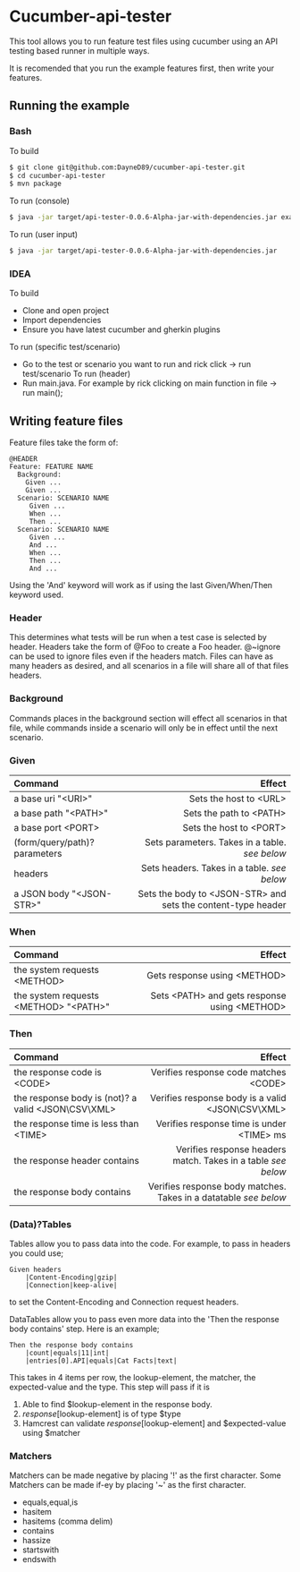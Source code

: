 # Cucumber-api-tester

This tool allows you to run feature test files using cucumber using an API testing based runner in multiple ways. 

It is recomended that you run the example features first, then write your features. 

## Running the example
### Bash
To build
```sh
$ git clone git@github.com:DayneD89/cucumber-api-tester.git
$ cd cucumber-api-tester
$ mvn package
```
To run (console)
```sh
$ java -jar target/api-tester-0.0.6-Alpha-jar-with-dependencies.jar example
```
To run (user input)
```sh
$ java -jar target/api-tester-0.0.6-Alpha-jar-with-dependencies.jar
```

### IDEA
To build
 - Clone and open project
 - Import dependencies
 - Ensure you have latest cucumber and gherkin plugins

To run (specific test/scenario)
 - Go to the test or scenario you want to run and rick click -> run test/scenario
To run (header)
 - Run main.java. For example by rick clicking on main function in file -> run main();
 

## Writing feature files
Feature files take the form of:
```gherkin
@HEADER
Feature: FEATURE NAME
  Background:
    Given ...
    Given ...
  Scenario: SCENARIO NAME
     Given ...
     When ...
     Then ...
  Scenario: SCENARIO NAME
     Given ...
     And ...
     When ...
     Then ...
     And ...
```
Using the 'And' keyword will work as if using the last Given/When/Then keyword used.
### Header
This determines what tests will be run when a test case is selected by header. Headers take the form of @Foo to create a Foo header. @~ignore can be used to ignore files even if the headers match. Files can have as many headers as desired, and all scenarios in a file will share all of that files headers. 
### Background
Commands places in the background section will effect all scenarios in that file, while commands inside a scenario will only be in effect until the next scenario. 
### Given
| Command        | Effect     |
| :------------- | -----------: |
|  a base uri "\<URI>" | Sets the host to \<URL>    |
|  a base path "\<PATH>" | Sets the path to \<PATH>    |
|  a base port \<PORT> | Sets the host to \<PORT>    |
|  (form/query/path)? parameters | Sets parameters. Takes in a table. *see below*   |
|  headers | Sets headers. Takes in a table. *see below*   |
|  a JSON body "\<JSON-STR>" | Sets the body to \<JSON-STR> and sets the content-type header   |

### When
| Command        | Effect     |
| :------------- | -----------: |
|  the system requests \<METHOD> | Gets response using \<METHOD>    |
|  the system requests \<METHOD> "\<PATH>" | Sets \<PATH> and gets response using \<METHOD>    |


### Then
| Command        | Effect     |
| :------------- | -----------: |
|  the response code is \<CODE> | Verifies response code matches \<CODE>    |
|  the response body is (not)? a valid \<JSON\CSV\XML> | Verifies response body is a valid \<JSON\CSV\XML>    |
|  the response time is less than \<TIME> | Verifies response time is under \<TIME> ms   |
|  the response header contains | Verifies response headers match. Takes in a table *see below*  |
|  the response body contains  | Verifies response body matches. Takes in a datatable *see below*  |

### (Data)?Tables
Tables allow you to pass data into the code. For example, to pass in headers you could use;
```gherkin
Given headers
    |Content-Encoding|gzip|
    |Connection|keep-alive|
```
to set the Content-Encoding and Connection request headers.

DataTables allow you to pass even more data into the 'Then the response body contains' step. Here is an example;
```gherkin
Then the response body contains
    |count|equals|11|int|
    |entries[0].API|equals|Cat Facts|text|
```
This takes in 4 items per row, the lookup-element, the matcher, the expected-value and the type. 
This step will pass if it is
1. Able to find $lookup-element in the response body.
2. $response[$lookup-element] is of type $type
3. Hamcrest can validate $response[$lookup-element] and $expected-value using $matcher

### Matchers
Matchers can be made negative by placing '!' as the first character.
Some Matchers can be made if-ey by placing '~' as the first character.
 - equals,equal,is
 - hasitem
 - hasitems (comma delim)
 - contains
 - hassize
 - startswith
 - endswith